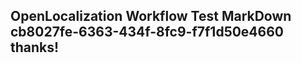 <properties
ms.topic="hero-topic"
ms.test1="hero-topic"
ms.test2="test"/>

## OpenLocalization Workflow Test MarkDown cb8027fe-6363-434f-8fc9-f7f1d50e4660 thanks!
